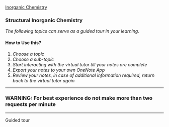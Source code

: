 
[Inorganic Chemistry](inorganic_chemistry)

### Structural Inorganic Chemistry

*The following topics can serve as a guided tour in your learning.*

#### How to Use this?

1. *Choose a topic*
2. *Choose a sub-topic*
3. *Start interacting with the virtual tutor till your notes are complete*
4. *Export your notes to your own OneNote App*
5. *Review your notes, in case of additional information required, return back to the virtual tutor again*

---

### WARNING: For best experience do not make more than two requests per minute

---

Guided tour
